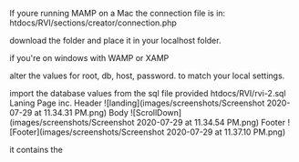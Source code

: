 
If youre running MAMP on a Mac the connection file is in:
htdocs/RVI/sections/creator/connection.php

download the folder and place it in your localhost folder.

if you're on windows with WAMP or XAMP

alter the values for root, db, host, password. to match your local settings.

import the database values from the sql file provided
htdocs/RVI/rvi-2.sql
Laning Page inc. Header
![landing](images/screenshots/Screenshot 2020-07-29 at 11.34.31 PM.png)
Body
![ScrollDown](images/screenshots/Screenshot 2020-07-29 at 11.34.54 PM.png)
Footer
![Footer](images/screenshots/Screenshot 2020-07-29 at 11.37.10 PM.png)


it contains the 